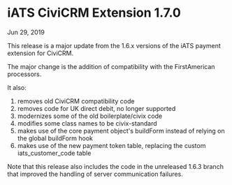 # iATS CiviCRM Extension 1.7.0

Jun 29, 2019

This release is a major update from the 1.6.x versions of the iATS payment extension for CiviCRM.

The major change is the addition of compatibility with the FirstAmerican processors.

It also:
1. removes old CiviCRM compatibility code
2. removes code for UK direct debit, no longer supported
3. modernizes some of the old boilerplate/civix code
4. modifies some class names to be civix-standard
5. makes use of the core payment object's buildForm instead of relying on the global buildForm hook
6. makes use of the new payment token table, replacing the custom iats_customer_code table

Note that this release also includes the code in the unreleased 1.6.3 branch that improved the handling of server communication failures.
